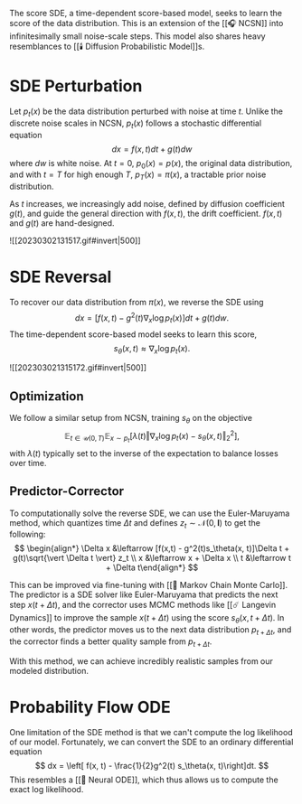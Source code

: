 The score SDE, a time-dependent score-based model, seeks to learn the score of the data distribution. This is an extension of the [[🎧 NCSN]] into infinitesimally small noise-scale steps. This model also shares heavy resemblances to [[🕯️ Diffusion Probabilistic Model]]s.

# SDE Perturbation
Let $p_t(x)$ be the data distribution perturbed with noise at time $t$. Unlike the discrete noise scales in NCSN, $p_t(x)$ follows a stochastic differential equation 
$$
dx = f(x,t)dt + g(t)dw
$$
 where $dw$ is white noise. At $t = 0$, $p_0(x) = p(x)$, the original data distribution, and with $t = T$ for high enough $T$, $p_T(x) = \pi(x)$, a tractable prior noise distribution.

As $t$ increases, we increasingly add noise, defined by diffusion coefficient $g(t)$, and guide the general direction with $f(x, t)$, the drift coefficient. $f(x, t)$ and $g(t)$ are hand-designed.

![[20230302131517.gif#invert|500]]

# SDE Reversal
To recover our data distribution from $\pi(x)$, we reverse the SDE using 
$$
dx = [f(x,t) - g^2(t)\nabla_x\log p_t(x)]dt + g(t)dw.
$$
 The time-dependent score-based model seeks to learn this score, 
$$
s_\theta(x, t) \approx \nabla_x \log p_t(x).
$$


![[202303021315172.gif#invert|500]]

## Optimization
We follow a similar setup from NCSN, training $s_\theta$ on the objective 
$$
\mathbb{E}_{t \in \mathcal{U}(0, T)} \mathbb{E}_{x \sim p_t} [\lambda(t) \Vert \nabla_x \log p_t(x) - s_\theta(x, t) \Vert_2^2],
$$
 with $\lambda(t)$ typically set to the inverse of the expectation to balance losses over time.

## Predictor-Corrector
To computationally solve the reverse SDE, we can use the Euler-Maruyama method, which quantizes time $\Delta t$ and defines $z_t \sim \mathcal{N}(0, \mathbf{I})$ to get the following: 
$$
\begin{align*} \Delta x &\leftarrow [f(x,t) - g^2(t)s_\theta(x, t)]\Delta t + g(t)\sqrt{\vert \Delta t \vert} z_t \\ x &\leftarrow x + \Delta x \\ t &\leftarrow t + \Delta t\end{align*}
$$


This can be improved via fine-tuning with [[🎯 Markov Chain Monte Carlo]]. The predictor is a SDE solver like Euler-Maruyama that predicts the next step $x(t + \Delta t)$, and the corrector uses MCMC methods like [[☄️ Langevin Dynamics]] to improve the sample $x(t + \Delta t)$ using the score $s_\theta(x, t + \Delta t)$. In other words, the predictor moves us to the next data distribution $p_{t + \Delta t}$, and the corrector finds a better quality sample from $p_{t + \Delta t}$.

With this method, we can achieve incredibly realistic samples from our modeled distribution.

# Probability Flow ODE
One limitation of the SDE method is that we can't compute the log likelihood of our model. Fortunately, we can convert the SDE to an ordinary differential equation 
$$
dx = \left[ f(x, t) - \frac{1}{2}g^2(t) s_\theta(x, t)\right]dt.
$$
 This resembles a [[🎱 Neural ODE]], which thus allows us to compute the exact log likelihood.